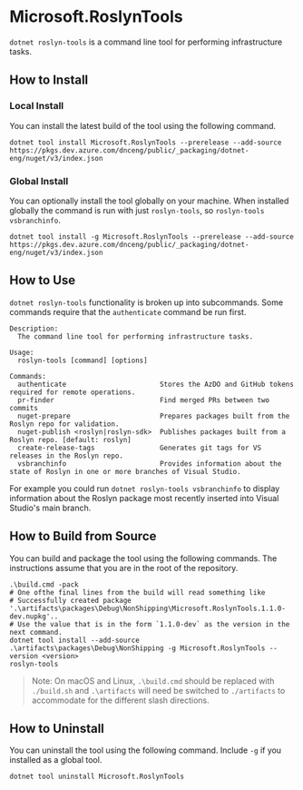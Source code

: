 # Microsoft.RoslynTools

`dotnet roslyn-tools` is a command line tool for performing infrastructure tasks.

## How to Install

### Local Install

You can install the latest build of the tool using the following command.

```console
dotnet tool install Microsoft.RoslynTools --prerelease --add-source https://pkgs.dev.azure.com/dnceng/public/_packaging/dotnet-eng/nuget/v3/index.json
```

### Global Install

You can optionally install the tool globally on your machine. When installed globally the command is run with just `roslyn-tools`, so `roslyn-tools vsbranchinfo`.

```console
dotnet tool install -g Microsoft.RoslynTools --prerelease --add-source https://pkgs.dev.azure.com/dnceng/public/_packaging/dotnet-eng/nuget/v3/index.json
```

## How to Use

`dotnet roslyn-tools` functionality is broken up into subcommands. Some commands require that the `authenticate` command be run first.

```
Description:
  The command line tool for performing infrastructure tasks.

Usage:
  roslyn-tools [command] [options]

Commands:
  authenticate                       Stores the AzDO and GitHub tokens required for remote operations.
  pr-finder                          Find merged PRs between two commits
  nuget-prepare                      Prepares packages built from the Roslyn repo for validation.
  nuget-publish <roslyn|roslyn-sdk>  Publishes packages built from a Roslyn repo. [default: roslyn]
  create-release-tags                Generates git tags for VS releases in the Roslyn repo.
  vsbranchinfo                       Provides information about the state of Roslyn in one or more branches of Visual Studio.
```

For example you could run `dotnet roslyn-tools vsbranchinfo` to display information about the Roslyn package most recently inserted into Visual Studio's main branch.

## How to Build from Source

You can build and package the tool using the following commands. The instructions assume that you are in the root of the repository.

```console
.\build.cmd -pack
# One ofthe final lines from the build will read something like
# Successfully created package '.\artifacts\packages\Debug\NonShipping\Microsoft.RoslynTools.1.1.0-dev.nupkg'..
# Use the value that is in the form `1.1.0-dev` as the version in the next command.
dotnet tool install --add-source .\artifacts\packages\Debug\NonShipping -g Microsoft.RoslynTools --version <version>
roslyn-tools
```

> Note: On macOS and Linux, `.\build.cmd` should be replaced with `./build.sh` and `.\artifacts` will need be switched to `./artifacts` to accommodate for the different slash directions.

## How to Uninstall

You can uninstall the tool using the following command. Include `-g` if you installed as a global tool.

```console
dotnet tool uninstall Microsoft.RoslynTools
```
